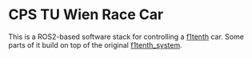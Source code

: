 # CPS TU Wien Race Car

This is a ROS2-based software stack for controlling a [f1tenth](https://f1tenth.readthedocs.io/en/stable/) car.
Some parts of it build on top of the original [f1tenth_system](https://github.com/f1tenth/f1tenth_system).
